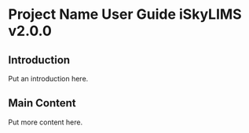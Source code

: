 # Project Name User Guide iSkyLIMS v2.0.0

## Introduction
Put an introduction here.

## Main Content
Put more content here.
